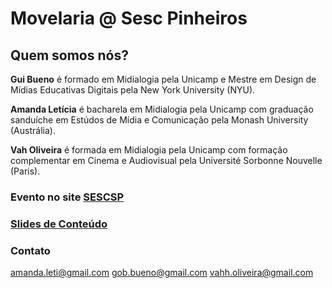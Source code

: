# Movelaria @ Sesc Pinheiros

## Quem somos nós?

**Gui Bueno** é formado em Midialogia pela Unicamp e Mestre em Design de Mídias Educativas Digitais pela New York University (NYU). 

**Amanda Letícia** é bacharela em Midialogia pela Unicamp com graduação sanduíche em Estúdos de Mídia e Comunicação pela Monash University (Austrália).

**Vah Oliveira** é formada em Midialogia pela Unicamp com formação complementar em Cinema e Audiovisual pela Université Sorbonne Nouvelle (Paris).

### Evento no site [**SESCSP**](https://sescsp.org.br/programacao/153181_OFICINA+DE+MOVELARIA+ACESSIVEL+CONSTRUINDO+COM+PAPELAO)

### [Slides de Conteúdo](movelaria.html)

### Contato

amanda.leti@gmail.com 
gob.bueno@gmail.com 
vahh.oliveira@gmail.com 